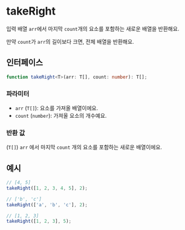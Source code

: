 # takeRight

입력 배열 `arr`에서 마지막 `count`개의 요소를 포함하는 새로운 배열을 반환해요.

만약 `count`가 `arr`의 길이보다 크면, 전체 배열을 반환해요.


## 인터페이스

```typescript
function takeRight<T>(arr: T[], count: number): T[];
```

### 파라미터 

- `arr` (`T[]`): 요소를 가져올 배열이에요.
- `count` (`number`): 가져올 요소의 개수예요.

### 반환 값

(`T[]`)  `arr` 에서 마지막 `count` 개의 요소를 포함하는 새로운 배열이에요.


## 예시

```typescript
// [4, 5]
takeRight([1, 2, 3, 4, 5], 2);

// ['b', 'c']
takeRight(['a', 'b', 'c'], 2);

// [1, 2, 3]
takeRight([1, 2, 3], 5);
```
